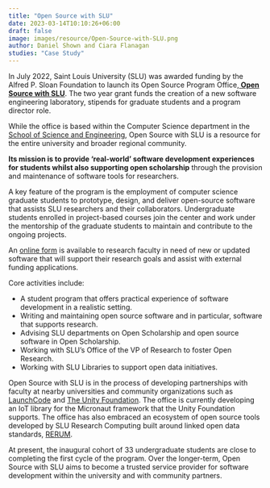 ```yaml
---
title: "Open Source with SLU"
date: 2023-03-14T10:10:26+06:00 
draft: false
image: images/resource/Open-Source-with-SLU.png
author: Daniel Shown and Ciara Flanagan
studies: "Case Study"
---
```



In July 2022, Saint Louis University (SLU) was awarded funding by the Alfred P. Sloan Foundation to launch its Open Source Program Office,<b>[ Open Source with SLU](https://oss-slu.github.io/)</b>. The two year grant funds the creation of a new software engineering laboratory, stipends for graduate students and a program director role.

While the office is based within the Computer Science department in the [School of Science and Engineering](https://cs.slu.edu/), Open Source with SLU is a resource for the entire university and broader regional community. 

<b>Its mission is to provide ‘real-world’ software development experiences for students whilst also supporting open scholarship</b> through the provision and maintenance of software tools for researchers.

A key feature of the program is the employment of computer science graduate students to prototype, design, and deliver open-source software that assists SLU researchers and their collaborators. Undergraduate students enrolled in project-based courses join the center and work under the mentorship of the graduate students to maintain and contribute to the ongoing projects.

An [online form](https://docs.google.com/forms/d/e/1FAIpQLSd7dahgpLwztAXyWFPh6eX8XyTWNQqUUWNxhn_V0hx_xBkboQ/viewform) is available to research faculty in need of new or updated software that will support their research goals and assist with external funding applications.

Core activities include:
- A student program that offers practical experience of software development in a realistic setting.
- Writing and maintaining open source software and in particular, software that supports research.
- Advising SLU departments on Open Scholarship and open source software in Open Scholarship.
- Working with SLU’s Office of the VP of Research to foster Open Research.
- Working with SLU Libraries to support open data initiatives.

Open Source with SLU is in the process of developing partnerships with faculty at nearby universities and community organizations such as [LaunchCode](https://www.launchcode.org/) and [The Unity Foundation](https://unityfoundation.io/). The office is currently developing an IoT library for the Micronaut framework that the Unity Foundation supports. The office has also embraced an ecosystem of open source tools developed by SLU Research Computing built around linked open data standards, [RERUM](https://rerum.io/#/welcome). 

At present, the inaugural cohort of 33 undergraduate students are close to completing the first cycle of the program. Over the longer-term, Open Source with SLU aims to become a trusted service provider for software development within the university and with community partners.
